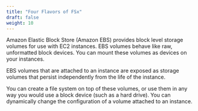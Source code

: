 ```yaml
---
title: "Four Flavors of FSx"
draft: false
weight: 10
---
```


Amazon Elastic Block Store (Amazon EBS) provides block level storage volumes for use with EC2 instances. EBS volumes behave like raw, unformatted block devices. You can mount these volumes as devices on your instances. 

EBS volumes that are attached to an instance are exposed as storage volumes that persist independently from the life of the instance. 

You can create a file system on top of these volumes, or use them in any way you would use a block device (such as a hard drive). You can dynamically change the configuration of a volume attached to an instance. 

